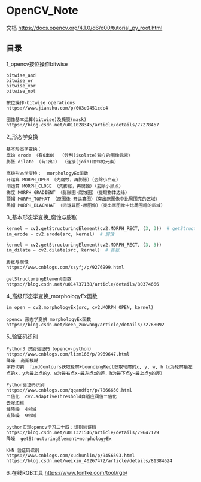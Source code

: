 # OpenCV_Note

文档  https://docs.opencv.org/4.1.0/d6/d00/tutorial_py_root.html

## 目录

1_opencv按位操作bitwise
```
bitwise_and
bitwise_or
bitwise_xor
bitwise_not

按位操作-bitwise operations
https://www.jianshu.com/p/003e9451cdc4

图像基本运算(bitwise)及掩膜(mask)
https://blog.csdn.net/u011028345/article/details/77278467
```

2_形态学变换
```
基本形态学变换：
腐蚀 erode （有0出0） （分割(isolate)独立的图像元素）
膨胀 dilate （有1出1） （连接(join)相邻的元素）

高级形态学变换：  morphologyEx函数
开运算 MORPH_OPEN （先腐蚀，再膨胀）（去除小白点）
闭运算 MORPH_CLOSE （先膨胀，再腐蚀）（去除小黑点）
梯度 MORPH_GRADIENT （膨胀图-腐蚀图）（提取物体边缘）
顶帽 MORPH_TOPHAT （原图像-开运算图）（突出原图像中比周围亮的区域）
黑帽 MORPH_BLACKHAT （闭运算图-原图像）（突出原图像中比周围暗的区域）
```

3_基本形态学变换_腐蚀与膨胀
```python
kernel = cv2.getStructuringElement(cv2.MORPH_RECT, (3, 3))  # getStructuringElement 可以方便的生成一个矩阵（kernel）
im_erode = cv2.erode(src, kernel)  # 腐蚀

kernel = cv2.getStructuringElement(cv2.MORPH_RECT, (3, 3))
im_dilate = cv2.dilate(src, kernel)  # 膨胀
```
```
膨胀与腐蚀
https://www.cnblogs.com/ssyfj/p/9276999.html

getStructuringElement函数
https://blog.csdn.net/u014737138/article/details/80374666
```

4_高级形态学变换_morphologyEx函数
```python
im_open = cv2.morphologyEx(src, cv2.MORPH_OPEN, kernel)
```
```
opencv 形态学变换 morphologyEx函数
https://blog.csdn.net/keen_zuxwang/article/details/72768092
```

5_验证码识别
```
Python3 识别验证码（opencv-python）
https://www.cnblogs.com/lizm166/p/9969647.html
降噪  高斯模糊
字符切割  findContours获取轮廓+boundingRect获取轮廓的x, y, w, h（x为轮廓最左点的x，y为最上点的y，w为最右点x-最左点x的差，h为最下点y-最上点y的差）

Python验证码识别
https://www.cnblogs.com/qqandfqr/p/7866650.html
二值化  cv2.adaptiveThreshold自适应阀值二值化
去除边框
线降噪  4邻域
点降噪  9邻域

python实现opencv学习二十四：识别验证码
https://blog.csdn.net/u011321546/article/details/79647179
降噪  getStructuringElement+morphologyEx

KNN 验证码识别
https://www.cnblogs.com/xuchunlin/p/9456593.html
https://blog.csdn.net/weixin_40267472/article/details/81384624
```

6_在线RGB工具 https://www.fontke.com/tool/rgb/





